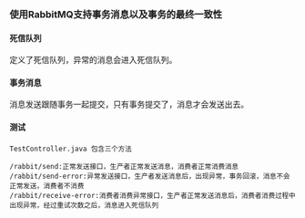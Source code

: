 ### 使用RabbitMQ支持事务消息以及事务的最终一致性

#### 死信队列
定义了死信队列，异常的消息会进入死信队列。

#### 事务消息
消息发送跟随事务一起提交，只有事务提交了，消息才会发送出去。


#### 测试
```
TestController.java 包含三个方法

/rabbit/send:正常发送接口，生产者正常发送消息，消费者正常消费消息
/rabbit/send-error:异常发送接口，生产者发送消息后，出现异常，事务回滚，消息不会正常发送，消费者不消费
/rabbit/receive-error:消费者消费异常接口，生产者正常发送消息后，消费者消费过程中出现异常，经过重试次数之后，消息进入死信队列
```